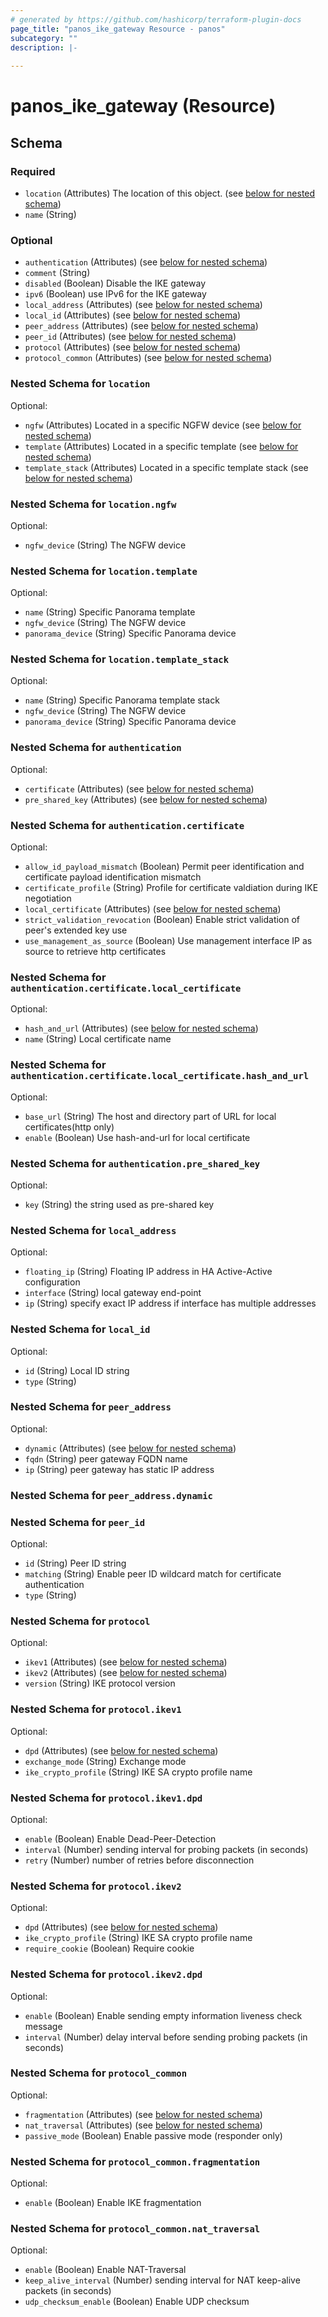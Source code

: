 ```yaml
---
# generated by https://github.com/hashicorp/terraform-plugin-docs
page_title: "panos_ike_gateway Resource - panos"
subcategory: ""
description: |-
  
---
```


# panos_ike_gateway (Resource)





<!-- schema generated by tfplugindocs -->
## Schema

### Required

- `location` (Attributes) The location of this object. (see [below for nested schema](#nestedatt--location))
- `name` (String)

### Optional

- `authentication` (Attributes) (see [below for nested schema](#nestedatt--authentication))
- `comment` (String)
- `disabled` (Boolean) Disable the IKE gateway
- `ipv6` (Boolean) use IPv6 for the IKE gateway
- `local_address` (Attributes) (see [below for nested schema](#nestedatt--local_address))
- `local_id` (Attributes) (see [below for nested schema](#nestedatt--local_id))
- `peer_address` (Attributes) (see [below for nested schema](#nestedatt--peer_address))
- `peer_id` (Attributes) (see [below for nested schema](#nestedatt--peer_id))
- `protocol` (Attributes) (see [below for nested schema](#nestedatt--protocol))
- `protocol_common` (Attributes) (see [below for nested schema](#nestedatt--protocol_common))

<a id="nestedatt--location"></a>
### Nested Schema for `location`

Optional:

- `ngfw` (Attributes) Located in a specific NGFW device (see [below for nested schema](#nestedatt--location--ngfw))
- `template` (Attributes) Located in a specific template (see [below for nested schema](#nestedatt--location--template))
- `template_stack` (Attributes) Located in a specific template stack (see [below for nested schema](#nestedatt--location--template_stack))

<a id="nestedatt--location--ngfw"></a>
### Nested Schema for `location.ngfw`

Optional:

- `ngfw_device` (String) The NGFW device


<a id="nestedatt--location--template"></a>
### Nested Schema for `location.template`

Optional:

- `name` (String) Specific Panorama template
- `ngfw_device` (String) The NGFW device
- `panorama_device` (String) Specific Panorama device


<a id="nestedatt--location--template_stack"></a>
### Nested Schema for `location.template_stack`

Optional:

- `name` (String) Specific Panorama template stack
- `ngfw_device` (String) The NGFW device
- `panorama_device` (String) Specific Panorama device



<a id="nestedatt--authentication"></a>
### Nested Schema for `authentication`

Optional:

- `certificate` (Attributes) (see [below for nested schema](#nestedatt--authentication--certificate))
- `pre_shared_key` (Attributes) (see [below for nested schema](#nestedatt--authentication--pre_shared_key))

<a id="nestedatt--authentication--certificate"></a>
### Nested Schema for `authentication.certificate`

Optional:

- `allow_id_payload_mismatch` (Boolean) Permit peer identification and certificate payload identification mismatch
- `certificate_profile` (String) Profile for certificate valdiation during IKE negotiation
- `local_certificate` (Attributes) (see [below for nested schema](#nestedatt--authentication--certificate--local_certificate))
- `strict_validation_revocation` (Boolean) Enable strict validation of peer's extended key use
- `use_management_as_source` (Boolean) Use management interface IP as source to retrieve http certificates

<a id="nestedatt--authentication--certificate--local_certificate"></a>
### Nested Schema for `authentication.certificate.local_certificate`

Optional:

- `hash_and_url` (Attributes) (see [below for nested schema](#nestedatt--authentication--certificate--local_certificate--hash_and_url))
- `name` (String) Local certificate name

<a id="nestedatt--authentication--certificate--local_certificate--hash_and_url"></a>
### Nested Schema for `authentication.certificate.local_certificate.hash_and_url`

Optional:

- `base_url` (String) The host and directory part of URL for local certificates(http only)
- `enable` (Boolean) Use hash-and-url for local certificate




<a id="nestedatt--authentication--pre_shared_key"></a>
### Nested Schema for `authentication.pre_shared_key`

Optional:

- `key` (String) the string used as pre-shared key



<a id="nestedatt--local_address"></a>
### Nested Schema for `local_address`

Optional:

- `floating_ip` (String) Floating IP address in HA Active-Active configuration
- `interface` (String) local gateway end-point
- `ip` (String) specify exact IP address if interface has multiple addresses


<a id="nestedatt--local_id"></a>
### Nested Schema for `local_id`

Optional:

- `id` (String) Local ID string
- `type` (String)


<a id="nestedatt--peer_address"></a>
### Nested Schema for `peer_address`

Optional:

- `dynamic` (Attributes) (see [below for nested schema](#nestedatt--peer_address--dynamic))
- `fqdn` (String) peer gateway FQDN name
- `ip` (String) peer gateway has static IP address

<a id="nestedatt--peer_address--dynamic"></a>
### Nested Schema for `peer_address.dynamic`



<a id="nestedatt--peer_id"></a>
### Nested Schema for `peer_id`

Optional:

- `id` (String) Peer ID string
- `matching` (String) Enable peer ID wildcard match for certificate authentication
- `type` (String)


<a id="nestedatt--protocol"></a>
### Nested Schema for `protocol`

Optional:

- `ikev1` (Attributes) (see [below for nested schema](#nestedatt--protocol--ikev1))
- `ikev2` (Attributes) (see [below for nested schema](#nestedatt--protocol--ikev2))
- `version` (String) IKE protocol version

<a id="nestedatt--protocol--ikev1"></a>
### Nested Schema for `protocol.ikev1`

Optional:

- `dpd` (Attributes) (see [below for nested schema](#nestedatt--protocol--ikev1--dpd))
- `exchange_mode` (String) Exchange mode
- `ike_crypto_profile` (String) IKE SA crypto profile name

<a id="nestedatt--protocol--ikev1--dpd"></a>
### Nested Schema for `protocol.ikev1.dpd`

Optional:

- `enable` (Boolean) Enable Dead-Peer-Detection
- `interval` (Number) sending interval for probing packets (in seconds)
- `retry` (Number) number of retries before disconnection



<a id="nestedatt--protocol--ikev2"></a>
### Nested Schema for `protocol.ikev2`

Optional:

- `dpd` (Attributes) (see [below for nested schema](#nestedatt--protocol--ikev2--dpd))
- `ike_crypto_profile` (String) IKE SA crypto profile name
- `require_cookie` (Boolean) Require cookie

<a id="nestedatt--protocol--ikev2--dpd"></a>
### Nested Schema for `protocol.ikev2.dpd`

Optional:

- `enable` (Boolean) Enable sending empty information liveness check message
- `interval` (Number) delay interval before sending probing packets (in seconds)




<a id="nestedatt--protocol_common"></a>
### Nested Schema for `protocol_common`

Optional:

- `fragmentation` (Attributes) (see [below for nested schema](#nestedatt--protocol_common--fragmentation))
- `nat_traversal` (Attributes) (see [below for nested schema](#nestedatt--protocol_common--nat_traversal))
- `passive_mode` (Boolean) Enable passive mode (responder only)

<a id="nestedatt--protocol_common--fragmentation"></a>
### Nested Schema for `protocol_common.fragmentation`

Optional:

- `enable` (Boolean) Enable IKE fragmentation


<a id="nestedatt--protocol_common--nat_traversal"></a>
### Nested Schema for `protocol_common.nat_traversal`

Optional:

- `enable` (Boolean) Enable NAT-Traversal
- `keep_alive_interval` (Number) sending interval for NAT keep-alive packets (in seconds)
- `udp_checksum_enable` (Boolean) Enable UDP checksum
